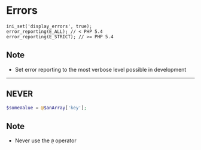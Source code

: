 # Errors

```
ini_set('display_errors', true);
error_reporting(E_ALL); // < PHP 5.4
error_reporting(E_STRICT); // >= PHP 5.4
```
## Note

 - Set error reporting to the most verbose level possible in development

- - -

## NEVER

```PHP
$someValue = @$anArray['key'];
```

## Note
 - Never use the `@` operator

